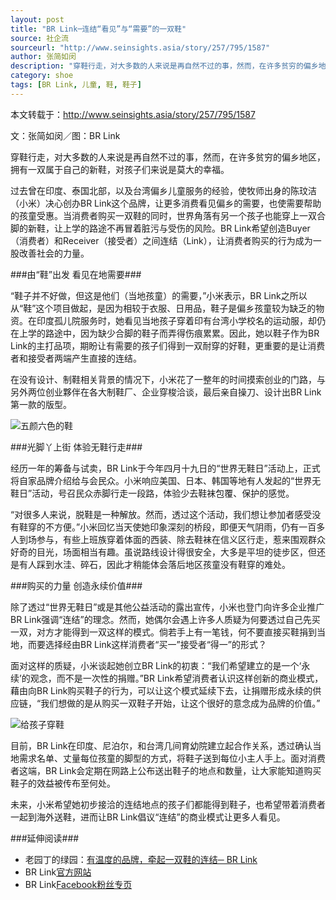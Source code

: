 ```yaml
---
layout: post
title: "BR Link─连结“看见”与“需要”的一双鞋"
source: 社企流
sourceurl: "http://www.seinsights.asia/story/257/795/1587"
author: 张简如闵
description: "穿鞋行走，对大多数的人来说是再自然不过的事，然而，在许多贫穷的偏乡地区，拥有一双属于自己的新鞋，对孩子们来说是莫大的幸福。"
category: shoe
tags: [BR Link, 儿童, 鞋, 鞋子]
---
```

本文转载于：http://www.seinsights.asia/story/257/795/1587

文：张简如闵／图：BR Link

穿鞋行走，对大多数的人来说是再自然不过的事，然而，在许多贫穷的偏乡地区，拥有一双属于自己的新鞋，对孩子们来说是莫大的幸福。

过去曾在印度、泰国北部，以及台湾偏乡儿童服务的经验，使牧师出身的陈玟洁（小米）决心创办BR Link这个品牌，让更多消费看见偏乡的需要，也使需要帮助的孩童受惠。当消费者购买一双鞋的同时，世界角落有另一个孩子也能穿上一双合脚的新鞋，让上学的路途不再冒着脏污与受伤的风险。BR Link希望创造Buyer（消费者）和Receiver（接受者）之间连结（Link），让消费者购买的行为成为一股改善社会的力量。

###由“鞋”出发 看见在地需要###

“鞋子并不好做，但这是他们（当地孩童）的需要，”小米表示，BR Link之所以从“鞋”这个项目做起，是因为相较于衣服、日用品，鞋子是偏乡孩童较为缺乏的物资。在印度孤儿院服务时，她看见当地孩子穿着印有台湾小学校名的运动服，却仍在上学的路途中，因为缺少合脚的鞋子而弄得伤痕累累。因此，她以鞋子作为BR Link的主打品项，期盼让有需要的孩子们得到一双耐穿的好鞋，更重要的是让消费者和接受者两端产生直接的连结。

在没有设计、制鞋相关背景的情况下，小米花了一整年的时间摸索创业的门路，与另外两位创业夥伴在各大制鞋厂、企业穿梭洽谈，最后亲自操刀、设计出BR Link第一款的版型。

![五颜六色的鞋](http://www.seinsights.asia/sites/default/files/imagecache/w600/upload/dsc_9345.jpg)

###光脚丫上街 体验无鞋行走###

经历一年的筹备与试卖，BR Link于今年四月十九日的“世界无鞋日”活动上，正式将自家品牌介绍给与会民众。小米响应美国、日本、韩国等地有人发起的“世界无鞋日”活动，号召民众赤脚行走一段路，体验少去鞋袜包覆、保护的感觉。

“对很多人来说，脱鞋是一种解放。然而，透过这个活动，我们想让参加者感受没有鞋穿的不方便。”小米回忆当天使她印象深刻的桥段，即便天气阴雨，仍有一百多人到场参与，有些上班族穿着体面的西装、除去鞋袜在信义区行走，惹来围观群众好奇的目光，场面相当有趣。虽说路线设计得很安全，大多是平坦的徒步区，但还是有人踩到水洼、碎石，因此才稍能体会落后地区孩童没有鞋穿的难处。

###购买的力量 创造永续价值###

除了透过“世界无鞋日”或是其他公益活动的露出宣传，小米也登门向许多企业推广BR Link强调“连结”的理念。然而，她偶尔会遇上许多人质疑为何要透过自己先买一双，对方才能得到一双这样的模式。倘若手上有一笔钱，何不要直接买鞋捐到当地，而要选择经由BR Link这样消费者“买一”接受者“得一”的形式？

面对这样的质疑，小米谈起她创立BR Link的初衷：“我们希望建立的是一个‘永续’的观念，而不是一次性的捐赠。”BR Link希望消费者认识这样创新的商业模式，藉由向BR Link购买鞋子的行为，可以让这个模式延续下去，让捐赠形成永续的供应链，“我们想做的是从购买一双鞋子开始，让这个很好的意念成为品牌的价值。”

![给孩子穿鞋](http://www.seinsights.asia/sites/default/files/imagecache/w600/upload/img_0440.jpg)

目前，BR Link在印度、尼泊尔，和台湾几间育幼院建立起合作关系，透过确认当地需求名单、丈量每位孩童的脚型的方式，将鞋子送到每位小主人手上。面对消费者这端，BR Link会定期在网路上公布送出鞋子的地点和数量，让大家能知道购买鞋子的效益被传布至何处。

未来，小米希望她初步接洽的连结地点的孩子们都能得到鞋子，也希望带着消费者一起到海外送鞋，进而让BR Link倡议“连结”的商业模式让更多人看见。

###延伸阅读###

* 老园丁的绿园：[有温度的品牌，牵起一双鞋的连结─ BR Link](http://www.seinsights.asia/story/250/13/1586)
* BR Link[官方网站](http://www.brlink.com.tw/shopping/shopping.php)
* BR Link[Facebook粉丝专页](https://www.facebook.com/BRLink.taiwan?fref=ts)
